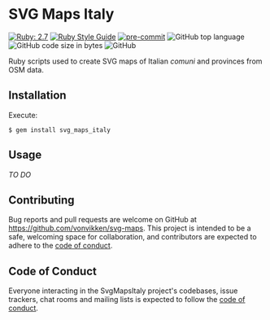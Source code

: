 # SVG Maps Italy
[![Ruby: 2.7](https://img.shields.io/badge/Ruby-2.7-orange)](https://www.ruby-lang.org/)
[![Ruby Style Guide](https://img.shields.io/badge/code_style-rubocop-brightgreen.svg)](https://github.com/rubocop-hq/rubocop)
[![pre-commit](https://img.shields.io/badge/pre--commit-enabled-brightgreen?logo=pre-commit&logoColor=white)](https://github.com/pre-commit/pre-commit)
![GitHub top language](https://img.shields.io/github/languages/top/Vonvikken/svg-maps)
![GitHub code size in bytes](https://img.shields.io/github/languages/code-size/Vonvikken/svg-maps)
![GitHub](https://img.shields.io/github/license/Vonvikken/svg-maps)

Ruby scripts used to create SVG maps of Italian _comuni_ and provinces from OSM data.

## Installation

Execute:

    $ gem install svg_maps_italy

## Usage
_TO DO_

## Contributing

Bug reports and pull requests are welcome on GitHub at https://github.com/vonvikken/svg-maps. This project is
intended to be a safe, welcoming space for collaboration, and contributors are expected to adhere to the
[code of conduct](https://github.com/vonvikken/svg-maps/blob/master/CODE_OF_CONDUCT.md).


## Code of Conduct

Everyone interacting in the SvgMapsItaly project's codebases, issue trackers, chat rooms and mailing lists is expected
to follow the [code of conduct](https://github.com/vonvikken/svg-maps/blob/master/CODE_OF_CONDUCT.md).
